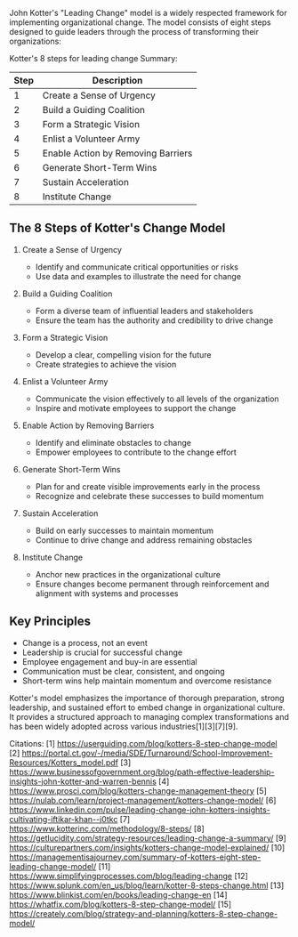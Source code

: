 John Kotter's "Leading Change" model is a widely respected framework for implementing organizational change. The model consists of eight steps designed to guide leaders through the process of transforming their organizations:

Kotter's 8 steps for leading change Summary:

| Step | Description |
|------|-------------|
| 1 | Create a Sense of Urgency |
| 2 | Build a Guiding Coalition |
| 3 | Form a Strategic Vision |
| 4 | Enlist a Volunteer Army |
| 5 | Enable Action by Removing Barriers |
| 6 | Generate Short-Term Wins |
| 7 | Sustain Acceleration |
| 8 | Institute Change |

## The 8 Steps of Kotter's Change Model

1. Create a Sense of Urgency
   - Identify and communicate critical opportunities or risks
   - Use data and examples to illustrate the need for change

2. Build a Guiding Coalition
   - Form a diverse team of influential leaders and stakeholders
   - Ensure the team has the authority and credibility to drive change

3. Form a Strategic Vision
   - Develop a clear, compelling vision for the future
   - Create strategies to achieve the vision

4. Enlist a Volunteer Army
   - Communicate the vision effectively to all levels of the organization
   - Inspire and motivate employees to support the change

5. Enable Action by Removing Barriers
   - Identify and eliminate obstacles to change
   - Empower employees to contribute to the change effort

6. Generate Short-Term Wins
   - Plan for and create visible improvements early in the process
   - Recognize and celebrate these successes to build momentum

7. Sustain Acceleration
   - Build on early successes to maintain momentum
   - Continue to drive change and address remaining obstacles

8. Institute Change
   - Anchor new practices in the organizational culture
   - Ensure changes become permanent through reinforcement and alignment with systems and processes

## Key Principles

- Change is a process, not an event
- Leadership is crucial for successful change
- Employee engagement and buy-in are essential
- Communication must be clear, consistent, and ongoing
- Short-term wins help maintain momentum and overcome resistance

Kotter's model emphasizes the importance of thorough preparation, strong leadership, and sustained effort to embed change in organizational culture. It provides a structured approach to managing complex transformations and has been widely adopted across various industries[1][3][7][9].

Citations:
[1] https://userguiding.com/blog/kotters-8-step-change-model
[2] https://portal.ct.gov/-/media/SDE/Turnaround/School-Improvement-Resources/Kotters_model.pdf
[3] https://www.businessofgovernment.org/blog/path-effective-leadership-insights-john-kotter-and-warren-bennis
[4] https://www.prosci.com/blog/kotters-change-management-theory
[5] https://nulab.com/learn/project-management/kotters-change-model/
[6] https://www.linkedin.com/pulse/leading-change-john-kotters-insights-cultivating-iftikar-khan--j0tkc
[7] https://www.kotterinc.com/methodology/8-steps/
[8] https://getlucidity.com/strategy-resources/leading-change-a-summary/
[9] https://culturepartners.com/insights/kotters-change-model-explained/
[10] https://managementisajourney.com/summary-of-kotters-eight-step-leading-change-model/
[11] https://www.simplifyingprocesses.com/blog/leading-change
[12] https://www.splunk.com/en_us/blog/learn/kotter-8-steps-change.html
[13] https://www.blinkist.com/en/books/leading-change-en
[14] https://whatfix.com/blog/kotters-8-step-change-model/
[15] https://creately.com/blog/strategy-and-planning/kotters-8-step-change-model/